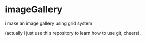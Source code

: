 # imageGallery

i make an image gallery using grid system

(actually i just use this repository to learn how to use git, cheers).
